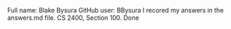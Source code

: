 Full name: Blake Bysura
GitHub user: BBysura
I recored my answers in the answers.md file.
CS 2400, Section 100.
Done
